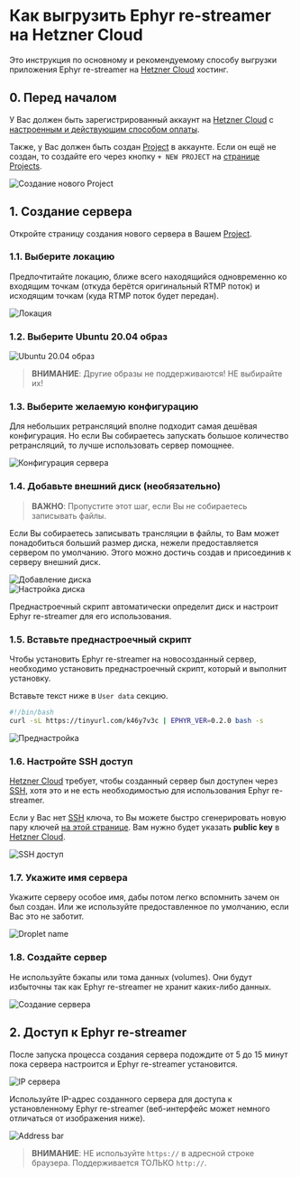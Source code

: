 Как выгрузить Ephyr re-streamer на Hetzner Cloud
================================================

Это инструкция по основному и рекомендуемому способу выгрузки приложения Ephyr re-streamer на [Hetzner Cloud] хостинг.




## 0. Перед началом 

У Вас должен быть зарегистрированный аккаунт на [Hetzner Cloud] c [настроенным и действующим способом оплаты][1].

Также, у Вас должен быть создан [Project] в аккаунте. Если он ещё не создан, то создайте его через кнопку `+ NEW PROJECT` на [странице Projects][Project].

![Создание нового Project](images/hcloud_0.jpg)




## 1. Создание сервера

Откройте страницу создания нового сервера в Вашем [Project].


### 1.1. Выберите локацию

Предпочтитайте локацию, ближе всего находящийся одновременно ко входящим точкам (откуда берётся оригинальный RTMP поток) и исходящим точкам (куда RTMP поток будет передан).

![Локация](images/hcloud_1.1.jpg)


### 1.2. Выберите Ubuntu 20.04 образ

![Ubuntu 20.04 образ](images/hcloud_1.2.jpg)

> __ВНИМАНИЕ__: Другие образы не поддерживаются! НЕ выбирайте их!


### 1.3. Выберите желаемую конфигурацию

Для небольших ретрансляций вполне подходит самая дешёвая конфигурация. Но если Вы собираетесь запускать большое количество ретрансляций, то лучше использовать сервер помощнее.

![Конфигурация сервера](images/hcloud_1.3.jpg)


### 1.4. Добавьте внешний диск (необязательно)

> __ВАЖНО__: Пропустите этот шаг, если Вы не собираетесь записывать файлы.

Если Вы собираетесь записывать трансляции в файлы, то Вам может понадобиться больший размер диска, нежели предоставляется сервером по умолчанию. Этого можно достичь создав и присоединив к серверу внешний диск.

![Добавление диска](images/hcloud_1.4.1.jpg)  
![Настройка диска](images/hcloud_1.4.2.jpg)

Преднастроечный скрипт автоматически определит диск и настроит Ephyr re-streamer для его использования.


### 1.5. Вставьте преднастроечный скрипт

Чтобы установить Ephyr re-streamer на новосозданный сервер, необходимо установить преднастроечный скрипт, который и выполнит установку.

Вставьте текст ниже в `User data` секцию.
```bash
#!/bin/bash
curl -sL https://tinyurl.com/k46y7v3c | EPHYR_VER=0.2.0 bash -s
```

![Преднастройка](images/hcloud_1.5.jpg)


### 1.6. Настройте SSH доступ

[Hetzner Cloud] требует, чтобы созданный сервер был доступен через [SSH], хотя это и не есть необходимостью для использования Ephyr re-streamer.

Если у Вас нет [SSH] ключа, то Вы можете быстро сгенерировать новую пару ключей [на этой странице][2]. Вам нужно будет указать __public key__ в [Hetzner Cloud].

![SSH доступ](images/hcloud_1.6.jpg)


### 1.7. Укажите имя сервера

Укажите серверу особое имя, дабы потом легко вспомнить зачем он был создан. Или же используйте предоставленное по умолчанию, если Вас это не заботит.

![Droplet name](images/hcloud_1.7.jpg)


### 1.8. Создайте сервер

Не используйте бэкапы или тома данных (volumes). Они будут избыточны так как Ephyr re-streamer не хранит каких-либо данных.

![Создание сервера](images/hcloud_1.8.jpg)




## 2. Доступ к Ephyr re-streamer

После запуска процесса создания сервера подождите от 5 до 15 минут пока сервера настроится и Ephyr re-streamer установится.

![IP сервера](images/hcloud_2.jpg)

Используйте IP-адрес созданного сервера для доступа к установленному Ephyr re-streamer (веб-интерфейс может немного отличаться от изображения ниже).

![Address bar](images/browser.jpg)

> __ВНИМАНИЕ__: НЕ используйте `https://` в адресной строке браузера. Поддерживается ТОЛЬКО `http://`. 





[Hetzner Cloud]: https://hetzner.com/cloud
[Project]: https://console.hetzner.cloud/projects
[SSH]: https://en.wikipedia.org/wiki/SSH_(Secure_Shell)

[1]: https://accounts.hetzner.com/account/payment
[2]: https://qsandbox.com/tools/private-public-keygen
